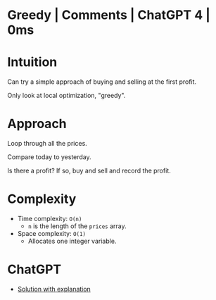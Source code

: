 # Greedy | Comments | ChatGPT 4 | 0ms

# Intuition

Can try a simple approach of buying and selling at the first profit.

Only look at local optimization, "greedy".

# Approach

Loop through all the prices.

Compare today to yesterday.

Is there a profit? If so, buy and sell and record the profit.

# Complexity

- Time complexity: `O(n)`
    - `n` is the length of the `prices` array.
- Space complexity: `O(1)`
    - Allocates one integer variable.

# ChatGPT

- [Solution with explanation](https://chat.openai.com/share/de832c3b-0e0e-4438-9b5b-a5e8d258b8fa)
